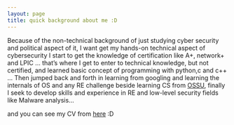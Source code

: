 ```yaml
---
layout: page
title: quick background about me :D 
---
```


Because of the non-technical background of just studying cyber security and political aspect of it, I want get my hands-on technical aspect of cybersecurity I start to get the knowledge of certification like A+, network+ and LPIC … that’s where I get to enter to technical knowledge, but not certified, and learned basic concept of programming with python,c and c++ ... Then jumped back and forth in learning from googling and learning the internals of OS and any RE challenge  beside learning CS from [OSSU](https://github.com/ossu/computer-science), finally I seek to develop skills and experience in RE and low-level security fields like Malware analysis...

and you can see my CV from  [here](https://drive.google.com/file/d/1xYJUxQ8GazNo-mOTmvzPqu-xNKDiU92K/view) :D


